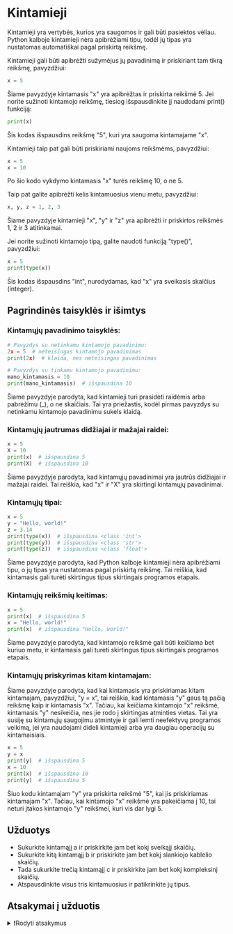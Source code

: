 # Kintamieji

Kintamieji yra vertybės, kurios yra saugomos ir gali būti pasiektos vėliau. Python kalboje kintamieji nėra apibrėžiami tipu, todėl jų tipas yra nustatomas automatiškai pagal priskirtą reikšmę.

Kintamieji gali būti apibrėžti sužymėjus jų pavadinimą ir priskiriant tam tikrą reikšmę, pavyzdžiui:

```Python
x = 5
```

Šiame pavyzdyje kintamasis "x" yra apibrėžtas ir priskirta reikšmė 5. Jei norite sužinoti kintamojo reikšmę, tiesiog išspausdinkite jį naudodami print() funkciją:

```Python
print(x)
```

Šis kodas išspausdins reikšmę "5", kuri yra saugoma kintamajame "x".

Kintamieji taip pat gali būti priskiriami naujoms reikšmėms, pavyzdžiui:

```Python
x = 5
x = 10
```

Po šio kodo vykdymo kintamasis "x" turės reikšmę 10, o ne 5.

Taip pat galite apibrėžti kelis kintamuosius vienu metu, pavyzdžiui:

```Python
x, y, z = 1, 2, 3
```

Šiame pavyzdyje kintamieji "x", "y" ir "z" yra apibrėžti ir priskirtos reikšmės 1, 2 ir 3 atitinkamai.

Jei norite sužinoti kintamojo tipą, galite naudoti funkciją "type()", pavyzdžiui:

```Python
x = 5
print(type(x))
```

Šis kodas išspausdins "int", nurodydamas, kad "x" yra sveikasis skaičius (integer).

## Pagrindinės taisyklės ir išimtys

### Kintamųjų pavadinimo taisyklės: 

```Python
# Pavyzdys su netinkamu kintamojo pavadinimu:
2x = 5  # neteisingas kintamojo pavadinimas
print(2x)  # klaida, nes neteisingas pavadinimas

# Pavyzdys su tinkamu kintamojo pavadinimu:
mano_kintamasis = 10
print(mano_kintamasis)  # išspausdina 10
```

Šiame pavyzdyje parodyta, kad kintamieji turi prasidėti raidėmis arba pabrėžimu (_), o ne skaičiais. Tai yra priežastis, kodėl pirmas pavyzdys su netinkamu kintamojo pavadinimu sukels klaidą.

### Kintamųjų jautrumas didžiajai ir mažajai raidei:

```Python
x = 5
X = 10
print(x)  # išspausdina 5
print(X)  # išspausdina 10
```

Šiame pavyzdyje parodyta, kad kintamųjų pavadinimai yra jautrūs didžiajai ir mažajai raidei. Tai reiškia, kad "x" ir "X" yra skirtingi kintamųjų pavadinimai.

### Kintamųjų tipai:

```Python
x = 5
y = "Hello, world!"
z = 3.14
print(type(x))  # išspausdina <class 'int'>
print(type(y))  # išspausdina <class 'str'>
print(type(z))  # išspausdina <class 'float'>
```

Šiame pavyzdyje parodyta, kad Python kalboje kintamieji nėra apibrėžiami tipu, o jų tipas yra nustatomas pagal priskirtą reikšmę. Tai reiškia, kad kintamasis gali turėti skirtingus tipus skirtingais programos etapais.

### Kintamųjų reikšmių keitimas:

```Python
x = 5
print(x)  # išspausdina 5
x = "Hello, world!"
print(x)  # išspausdina "Hello, world!"
```

Šiame pavyzdyje parodyta, kad kintamojo reikšmė gali būti keičiama bet kuriuo metu, ir kintamasis gali turėti skirtingus tipus skirtingais programos etapais.

### Kintamųjų priskyrimas kitam kintamajam:

Šiame pavyzdyje parodyta, kad kai kintamasis yra priskiriamas kitam kintamajam, pavyzdžiui, "y = x", tai reiškia, kad kintamasis "y" gaus tą pačią reikšmę kaip ir kintamasis "x". Tačiau, kai keičiama kintamojo "x" reikšmė, kintamasis "y" nesikeičia, nes jie rodo į skirtingas atminties vietas. Tai yra susiję su kintamųjų saugojimu atmintyje ir gali lemti neefektyvų programos veikimą, jei yra naudojami dideli kintamieji arba yra daugiau operacijų su kintamaisiais.

```Python
x = 5
y = x
print(y)  # išspausdina 5
x = 10
print(x)  # išspausdina 10
print(y)  # išspausdina 5
```

Šiuo kodu kintamajam "y" yra priskirta reikšmė "5", kai jis priskiriamas kintamajam "x". Tačiau, kai kintamojo "x" reikšmė yra pakeičiama į 10, tai neturi įtakos kintamojo "y" reikšmei, kuri vis dar lygi 5.

## Užduotys

- Sukurkite kintamąjį a ir priskirkite jam bet kokį sveikąjį skaičių.
- Sukurkite kitą kintamąjį b ir priskirkite jam bet kokį slankiojo kablelio skaičių.
- Tada sukurkite trečią kintamąjį c ir priskirkite jam bet kokį kompleksinį skaičių. 
- Atspausdinkite visus tris kintamuosius ir patikrinkite jų tipus.

## Atsakymai į užduotis

<details><summary>❗Rodyti atsakymus</summary>
<hr>
<p>Kintamasis a yra sveikasis skaičius. Kintamasis b yra slankiojo kablelio skaičius. Kintamasis c yra kompleksinis skaičius.</p>
  
```Python
a = 5
b = 3.14
c = 2 + 3j

print(a, type(a))
print(b, type(b))
print(c, type(c))
```

Rezultatas:

```Text
5 <class 'int'>
3.14 <class 'float'>
(2+3j) <class 'complex'>
```

</details>